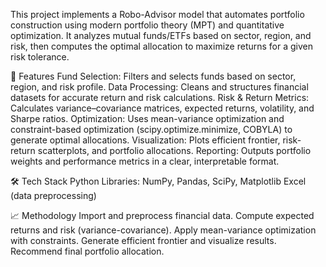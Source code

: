 This project implements a Robo-Advisor model that automates portfolio construction using modern portfolio theory (MPT) and quantitative optimization. It analyzes mutual funds/ETFs based on sector, region, and risk, then computes the optimal allocation to maximize returns for a given risk tolerance.

🔹 Features
Fund Selection: Filters and selects funds based on sector, region, and risk profile.
Data Processing: Cleans and structures financial datasets for accurate return and risk calculations.
Risk & Return Metrics: Calculates variance–covariance matrices, expected returns, volatility, and Sharpe ratios.
Optimization: Uses mean-variance optimization and constraint-based optimization (scipy.optimize.minimize, COBYLA) to generate optimal allocations.
Visualization: Plots efficient frontier, risk-return scatterplots, and portfolio allocations.
Reporting: Outputs portfolio weights and performance metrics in a clear, interpretable format.

🛠️ Tech Stack
Python
Libraries: NumPy, Pandas, SciPy, Matplotlib
Excel (data preprocessing)

📈 Methodology
Import and preprocess financial data.
Compute expected returns and risk (variance-covariance).
Apply mean-variance optimization with constraints.
Generate efficient frontier and visualize results.
Recommend final portfolio allocation.
